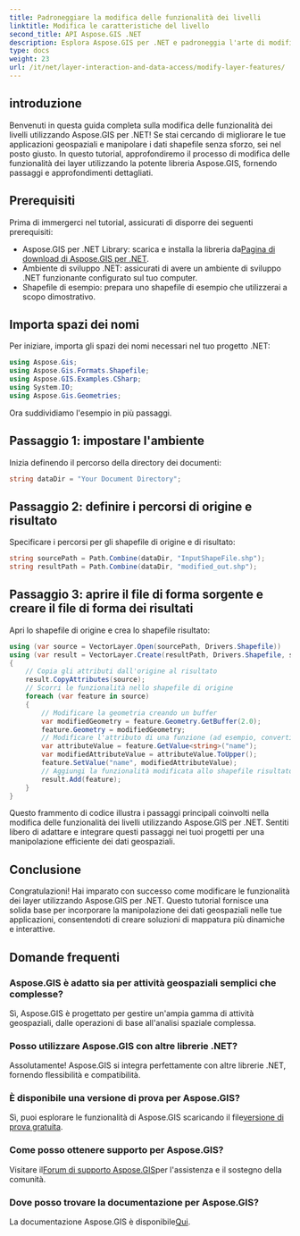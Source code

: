 ```yaml
---
title: Padroneggiare la modifica delle funzionalità dei livelli
linktitle: Modifica le caratteristiche del livello
second_title: API Aspose.GIS .NET
description: Esplora Aspose.GIS per .NET e padroneggia l'arte di modificare facilmente le funzionalità dei livelli negli shapefile. Potenzia le tue applicazioni geospaziali con precisione e facilità.
type: docs
weight: 23
url: /it/net/layer-interaction-and-data-access/modify-layer-features/
---
```

## introduzione
Benvenuti in questa guida completa sulla modifica delle funzionalità dei livelli utilizzando Aspose.GIS per .NET! Se stai cercando di migliorare le tue applicazioni geospaziali e manipolare i dati shapefile senza sforzo, sei nel posto giusto. In questo tutorial, approfondiremo il processo di modifica delle funzionalità dei layer utilizzando la potente libreria Aspose.GIS, fornendo passaggi e approfondimenti dettagliati.
## Prerequisiti
Prima di immergerci nel tutorial, assicurati di disporre dei seguenti prerequisiti:
-  Aspose.GIS per .NET Library: scarica e installa la libreria da[Pagina di download di Aspose.GIS per .NET](https://releases.aspose.com/gis/net/).
- Ambiente di sviluppo .NET: assicurati di avere un ambiente di sviluppo .NET funzionante configurato sul tuo computer.
- Shapefile di esempio: prepara uno shapefile di esempio che utilizzerai a scopo dimostrativo.
## Importa spazi dei nomi
Per iniziare, importa gli spazi dei nomi necessari nel tuo progetto .NET:
```csharp
using Aspose.Gis;
using Aspose.Gis.Formats.Shapefile;
using Aspose.GIS.Examples.CSharp;
using System.IO;
using Aspose.Gis.Geometries;
```
Ora suddividiamo l'esempio in più passaggi.
## Passaggio 1: impostare l'ambiente
Inizia definendo il percorso della directory dei documenti:
```csharp
string dataDir = "Your Document Directory";
```
## Passaggio 2: definire i percorsi di origine e risultato
Specificare i percorsi per gli shapefile di origine e di risultato:
```csharp
string sourcePath = Path.Combine(dataDir, "InputShapeFile.shp");
string resultPath = Path.Combine(dataDir, "modified_out.shp");
```
## Passaggio 3: aprire il file di forma sorgente e creare il file di forma dei risultati
Apri lo shapefile di origine e crea lo shapefile risultato:
```csharp
using (var source = VectorLayer.Open(sourcePath, Drivers.Shapefile))
using (var result = VectorLayer.Create(resultPath, Drivers.Shapefile, source.SpatialReferenceSystem))
{
    // Copia gli attributi dall'origine al risultato
    result.CopyAttributes(source);
    // Scorri le funzionalità nello shapefile di origine
    foreach (var feature in source)
    {
        // Modificare la geometria creando un buffer
        var modifiedGeometry = feature.Geometry.GetBuffer(2.0);
        feature.Geometry = modifiedGeometry;
        // Modificare l'attributo di una funzione (ad esempio, convertire l'attributo 'name' in maiuscolo)
        var attributeValue = feature.GetValue<string>("name");
        var modifiedAttributeValue = attributeValue.ToUpper();
        feature.SetValue("name", modifiedAttributeValue);
        // Aggiungi la funzionalità modificata allo shapefile risultato
        result.Add(feature);
    }
}
```
Questo frammento di codice illustra i passaggi principali coinvolti nella modifica delle funzionalità dei livelli utilizzando Aspose.GIS per .NET. Sentiti libero di adattare e integrare questi passaggi nei tuoi progetti per una manipolazione efficiente dei dati geospaziali.
## Conclusione
Congratulazioni! Hai imparato con successo come modificare le funzionalità dei layer utilizzando Aspose.GIS per .NET. Questo tutorial fornisce una solida base per incorporare la manipolazione dei dati geospaziali nelle tue applicazioni, consentendoti di creare soluzioni di mappatura più dinamiche e interattive.
## Domande frequenti
### Aspose.GIS è adatto sia per attività geospaziali semplici che complesse?
Sì, Aspose.GIS è progettato per gestire un'ampia gamma di attività geospaziali, dalle operazioni di base all'analisi spaziale complessa.
### Posso utilizzare Aspose.GIS con altre librerie .NET?
Assolutamente! Aspose.GIS si integra perfettamente con altre librerie .NET, fornendo flessibilità e compatibilità.
### È disponibile una versione di prova per Aspose.GIS?
 Sì, puoi esplorare le funzionalità di Aspose.GIS scaricando il file[versione di prova gratuita](https://releases.aspose.com/).
### Come posso ottenere supporto per Aspose.GIS?
 Visitare il[Forum di supporto Aspose.GIS](https://forum.aspose.com/c/gis/33)per l'assistenza e il sostegno della comunità.
### Dove posso trovare la documentazione per Aspose.GIS?
 La documentazione Aspose.GIS è disponibile[Qui](https://reference.aspose.com/gis/net/).